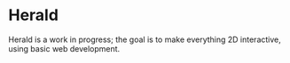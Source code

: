 # Herald
Herald is a work in progress; the goal is to make everything 2D interactive, using basic web development.
